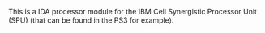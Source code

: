 This is a IDA processor module for the IBM Cell Synergistic Processor Unit (SPU) (that can be found in the PS3 for example).